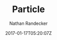 ---
title: "Particle"
github: https://github.com/nrandecker/particle
demo: https://nrandecker.github.io/particle
author: Nathan Randecker
ssg:
  - Jekyll
cms:
  - No Cms
date: 2017-01-17T05:20:07Z
github_branch: master
description: "A simple portfolio Jekyll theme:"
stale: true
---